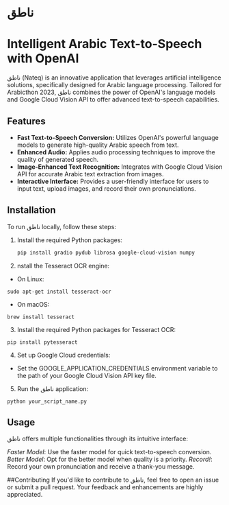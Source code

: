 # ناطق
# Intelligent Arabic Text-to-Speech with OpenAI

ناطق (Nateq) is an innovative application that leverages artificial intelligence solutions, specifically designed for Arabic language processing. Tailored for Arabicthon 2023, ناطق combines the power of OpenAI's language models and Google Cloud Vision API to offer advanced text-to-speech capabilities.

## Features

- **Fast Text-to-Speech Conversion:** Utilizes OpenAI's powerful language models to generate high-quality Arabic speech from text.
- **Enhanced Audio:** Applies audio processing techniques to improve the quality of generated speech.
- **Image-Enhanced Text Recognition:** Integrates with Google Cloud Vision API for accurate Arabic text extraction from images.
- **Interactive Interface:** Provides a user-friendly interface for users to input text, upload images, and record their own pronunciations.

## Installation

To run ناطق locally, follow these steps:

1. Install the required Python packages:

   ```bash
   pip install gradio pydub librosa google-cloud-vision numpy
   ```

2. nstall the Tesseract OCR engine:

* On Linux:
```
sudo apt-get install tesseract-ocr
```

* On macOS:
```
brew install tesseract
```

3. Install the required Python packages for Tesseract OCR:
```
pip install pytesseract
```

4. Set up Google Cloud credentials:

* Set the GOOGLE_APPLICATION_CREDENTIALS environment variable to the path of your Google Cloud Vision API key file.

5. Run the ناطق application:
```
python your_script_name.py
```

## Usage
ناطق offers multiple functionalities through its intuitive interface:

*Faster Model*: Use the faster model for quick text-to-speech conversion.
*Better Model*: Opt for the better model when quality is a priority.
*Record!*: Record your own pronunciation and receive a thank-you message.

##Contributing
If you'd like to contribute to ناطق, feel free to open an issue or submit a pull request. Your feedback and enhancements are highly appreciated.